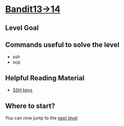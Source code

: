 # [Bandit13->14](https://overthewire.org/wargames/bandit/bandit14.html)

## Level Goal

## Commands useful to solve the level

- ssh
- scp

## Helpful Reading Material

- [SSH keys](https://help.ubuntu.com/community/SSH/OpenSSH/Keys)

## Where to start?

You can now jump to the [next level](/bandit/bandit14.md)
